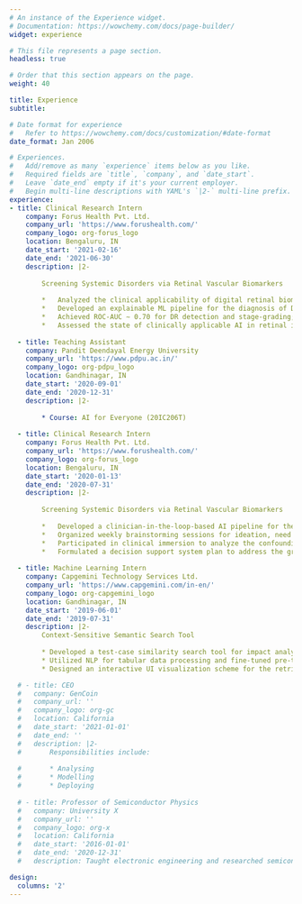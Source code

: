 ```yaml
---
# An instance of the Experience widget.
# Documentation: https://wowchemy.com/docs/page-builder/
widget: experience

# This file represents a page section.
headless: true

# Order that this section appears on the page.
weight: 40

title: Experience
subtitle:

# Date format for experience
#   Refer to https://wowchemy.com/docs/customization/#date-format
date_format: Jan 2006

# Experiences.
#   Add/remove as many `experience` items below as you like.
#   Required fields are `title`, `company`, and `date_start`.
#   Leave `date_end` empty if it's your current employer.
#   Begin multi-line descriptions with YAML's `|2-` multi-line prefix.
experience:
- title: Clinical Research Intern
    company: Forus Health Pvt. Ltd.
    company_url: 'https://www.forushealth.com/'
    company_logo: org-forus_logo
    location: Bengaluru, IN
    date_start: '2021-02-16'
    date_end: '2021-06-30'
    description: |2-
        
        Screening Systemic Disorders via Retinal Vascular Biomarkers
        
        *	Analyzed the clinical applicability of digital retinal biomarkers in the detection of systemic disorders (such as Bipolar and Alzheimer’s) 
        *	Developed an explainable ML pipeline for the diagnosis of Diabetic Retinopathy (DR) and Hypertensive Retinopathy (HTR) using digital biomarkers extracted from the retinal vasculature. Python, OpenCV       
        *	Achieved ROC-AUC ∼ 0.70 for DR detection and stage-grading; 0.98 for HTR detection; 0.89 for HTR stage-grading
        *	Assessed the state of clinically applicable AI in retinal imaging-based teleophthalmology services in India
        
  - title: Teaching Assistant
    company: Pandit Deendayal Energy University
    company_url: 'https://www.pdpu.ac.in/'
    company_logo: org-pdpu_logo
    location: Gandhinagar, IN
    date_start: '2020-09-01'
    date_end: '2020-12-31'
    description: |2-
        
        * Course: AI for Everyone (20IC206T)
    
  - title: Clinical Research Intern
    company: Forus Health Pvt. Ltd.
    company_url: 'https://www.forushealth.com/'
    company_logo: org-forus_logo
    location: Bengaluru, IN
    date_start: '2020-01-13'
    date_end: '2020-07-31'
    description: |2-
        
        Screening Systemic Disorders via Retinal Vascular Biomarkers
               
        *	Developed a clinician-in-the-loop-based AI pipeline for the extraction and quantification of retinal vascular parameters with results within ±8% of the research benchmark tool SIVA. Python, OpenCV, Django
        *	Organized weekly brainstorming sessions for ideation, need analysis, and literature review on Dry Eye Disorder screening and anterior segment imaging
        *	Participated in clinical immersion to analyze the confounding factors in the grading criteria used by specialists
        *	Formulated a decision support system plan to address the grading issues in Retinopathy of Prematurity
    
  - title: Machine Learning Intern
    company: Capgemini Technology Services Ltd.
    company_url: 'https://www.capgemini.com/in-en/'
    company_logo: org-capgemini_logo
    location: Gandhinagar, IN
    date_start: '2019-06-01'
    date_end: '2019-07-31'
    description: |2-
        Context-Sensitive Semantic Search Tool
              
        * Developed a test-case similarity search tool for impact analysis in software testing, with an accuracy of ∼ 95-98 %, that landed the first prize in Capgemini iSprint 2019 (West Division)
        * Utilized NLP for tabular data processing and fine-tuned pre-trained ELMo (Embeddings from Language Models) to extract query and test-case embedding for semantic mapping
        * Designed an interactive UI visualization scheme for the retrieved results using Python, t-SNE, and matplotlib

  # - title: CEO
  #   company: GenCoin
  #   company_url: ''
  #   company_logo: org-gc
  #   location: California
  #   date_start: '2021-01-01'
  #   date_end: ''
  #   description: |2-
  #       Responsibilities include:
        
  #       * Analysing
  #       * Modelling
  #       * Deploying
        
  # - title: Professor of Semiconductor Physics
  #   company: University X
  #   company_url: ''
  #   company_logo: org-x
  #   location: California
  #   date_start: '2016-01-01'
  #   date_end: '2020-12-31'
  #   description: Taught electronic engineering and researched semiconductor physics.

design:
  columns: '2'
---
```

